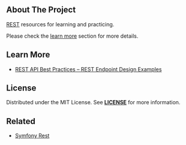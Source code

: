 ## About The Project
[REST][topic] resources for learning and practicing.
</br>  

Please check the [learn more](#learn-more) section for more details.  


## Learn More
- [REST API Best Practices – REST Endpoint Design Examples](https://www.freecodecamp.org/news/rest-api-best-practices-rest-endpoint-design-examples/)


## License
Distributed under the MIT License. See **[LICENSE][license]** for more information.

## Related
- [Symfony Rest](https://github.com/habibun/symfony-rest)


[//]: # (Links)
[topic]: https://en.wikipedia.org/wiki/Representational_state_transfer
[license]: https://github.com/habibun/rest/blob/main/LICENSE
